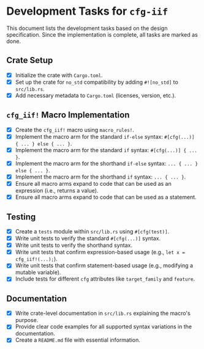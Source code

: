 # Development Tasks for `cfg-iif`

This document lists the development tasks based on the design specification. Since the implementation is complete, all tasks are marked as done.

## Crate Setup

- [x] Initialize the crate with `Cargo.toml`.
- [x] Set up the crate for `no_std` compatibility by adding `#![no_std]` to `src/lib.rs`.
- [x] Add necessary metadata to `Cargo.toml` (licenses, version, etc.).

## `cfg_iif!` Macro Implementation

- [x] Create the `cfg_iif!` macro using `macro_rules!`.
- [x] Implement the macro arm for the standard `if-else` syntax: `#[cfg(...)] { ... } else { ... }`.
- [x] Implement the macro arm for the standard `if` syntax: `#[cfg(...)] { ... }`.
- [x] Implement the macro arm for the shorthand `if-else` syntax: `... { ... } else { ... }`.
- [x] Implement the macro arm for the shorthand `if` syntax: `... { ... }`.
- [x] Ensure all macro arms expand to code that can be used as an expression (i.e., returns a value).
- [x] Ensure all macro arms expand to code that can be used as a statement.

## Testing

- [x] Create a `tests` module within `src/lib.rs` using `#[cfg(test)]`.
- [x] Write unit tests to verify the standard `#[cfg(...)]` syntax.
- [x] Write unit tests to verify the shorthand syntax.
- [x] Write unit tests that confirm expression-based usage (e.g., `let x = cfg_iif!(...);`).
- [x] Write unit tests that confirm statement-based usage (e.g., modifying a mutable variable).
- [x] Include tests for different `cfg` attributes like `target_family` and `feature`.

## Documentation

- [x] Write crate-level documentation in `src/lib.rs` explaining the macro's purpose.
- [x] Provide clear code examples for all supported syntax variations in the documentation.
- [x] Create a `README.md` file with essential information.
